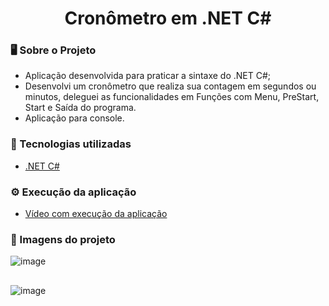 <div align = "center"> 
    <h1>Cronômetro em .NET C#</h1>
</div>

### 🖥 Sobre o Projeto
- Aplicação desenvolvida para praticar a sintaxe do .NET C#;
- Desenvolvi um cronômetro que realiza sua contagem em segundos ou minutos, deleguei as funcionalidades em Funções com Menu, PreStart, Start e Saída do programa.
- Aplicação para console.

### 🌟 Tecnologias utilizadas
- [.NET C#](https://learn.microsoft.com/pt-br/dotnet/csharp/)

### ⚙️ Execução da aplicação
- [Vídeo com execução da aplicação](https://github.com/LucasBrito794/Calculadora_.NET_CSharp/assets/78000311/d88a40fa-66fb-4900-862c-11703f1d0980
)

### 🎯 Imagens do projeto
![image](https://github.com/LucasBrito794/Calculadora_.NET_CSharp/assets/78000311/d955929b-5acf-437f-a636-ed9138543048)

##

![image](https://github.com/LucasBrito794/Calculadora_.NET_CSharp/assets/78000311/fca08bde-18a0-4a1b-add8-88c9e8c82613)

